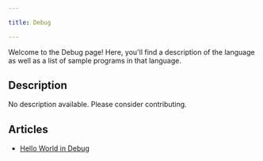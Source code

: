 ```yaml
---

title: Debug

---
```


Welcome to the Debug page! Here, you'll find a description of the language as well as a list of sample programs in that language.

## Description

No description available. Please consider contributing.

## Articles

- [Hello World in Debug](https://sampleprograms.io/projects/hello-world/debug)